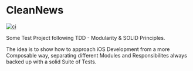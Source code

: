 # CleanNews

[![ci](https://github.com/FeRHeDio/CleanNews/actions/workflows/ci.yml/badge.svg)](https://github.com/FeRHeDio/CleanNews/actions/workflows/ci.yml)

Some Test Project following TDD - Modularity &amp; SOLID Principles.

The idea is to show how to approach iOS Development from a more Composable way, separating different Modules and Responsibilites always backed up with a solid Suite of Tests.

